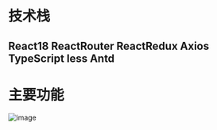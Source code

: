 # 技术栈
## React18 ReactRouter ReactRedux Axios TypeScript less Antd

# 主要功能
![image](https://github.com/user-attachments/assets/fed6abca-35e1-499a-838c-762bf7811e35)


